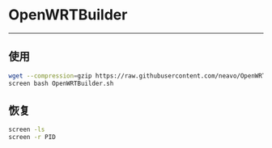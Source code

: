 # OpenWRTBuilder

---

## 使用
```bash
wget --compression=gzip https://raw.githubusercontent.com/neavo/OpenWRTBuilder/main/OpenWRTBuilder.sh -O OpenWRTBuilder.sh
screen bash OpenWRTBuilder.sh
```

## 恢复
```bash
screen -ls
screen -r PID
```
